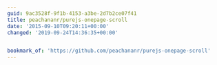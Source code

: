 ```yaml
---
guid: 9ac3528f-9f1b-4153-a3be-2d7b2ce07f41
title: peachananr/purejs-onepage-scroll
date: '2015-09-10T09:20:11+00:00'
changed: '2019-09-24T14:36:35+00:00'


bookmark_of: 'https://github.com/peachananr/purejs-onepage-scroll'
---
```




